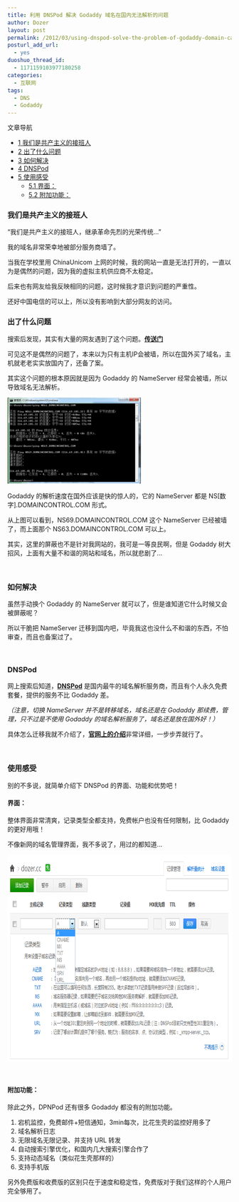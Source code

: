 ```yaml
---
title: 利用 DNSPod 解决 Godaddy 域名在国内无法解析的问题
author: Dozer
layout: post
permalink: /2012/03/using-dnspod-solve-the-problem-of-godaddy-domain-can-not-resolving-in-china/
posturl_add_url:
  - yes
duoshuo_thread_id:
  - 1171159103977180258
categories:
  - 互联网
tags:
  - DNS
  - Godaddy
---
```

<div id="toc_container" class="no_bullets">
  <p class="toc_title">
    文章导航
  </p>
  
  <ul class="toc_list">
    <li>
      <a href="#i"><span class="toc_number toc_depth_1">1</span> 我们是共产主义的接班人</a>
    </li>
    <li>
      <a href="#i-2"><span class="toc_number toc_depth_1">2</span> 出了什么问题</a>
    </li>
    <li>
      <a href="#i-3"><span class="toc_number toc_depth_1">3</span> 如何解决</a>
    </li>
    <li>
      <a href="#DNSPod"><span class="toc_number toc_depth_1">4</span> DNSPod</a>
    </li>
    <li>
      <a href="#i-4"><span class="toc_number toc_depth_1">5</span> 使用感受</a><ul>
        <li>
          <a href="#i-5"><span class="toc_number toc_depth_2">5.1</span> 界面：</a>
        </li>
        <li>
          <a href="#i-6"><span class="toc_number toc_depth_2">5.2</span> 附加功能：</a>
        </li>
      </ul>
    </li>
  </ul>
</div>

### <span id="i">我们是共产主义的接班人</span>

“我们是共产主义的接班人，继承革命先烈的光荣传统…”

我的域名非常荣幸地被部分服务商墙了。

当我在学校里用 ChinaUnicom 上网的时候，我的网站一直是无法打开的，一直以为是偶然的问题，因为我的虚拟主机供应商不太稳定。

后来也有网友给我反映相同的问题，这时候我才意识到问题的严重性。

还好中国电信的可以上，所以没有影响到大部分网友的访问。

<!--more-->

### <span id="i-2">出了什么问题</span>

搜索后发现，其实有大量的网友遇到了这个问题。<a href="http://www.google.com/search?q=godaddy+域名+无法解析" target="_blank"><strong>传送门</strong></a>

可见这不是偶然的问题了，本来以为只有主机IP会被墙，所以在国外买了域名，主机就老老实实放国内了，还备了案。

其实这个问题的根本原因就是因为 Godaddy 的 NameServer 经常会被墙，所以导致域名无法解析。

[<img class="alignnone size-medium wp-image-689" title="ping" alt="" src="/uploads/2012/03/ping-300x193.png" width="300" height="193" />][1]

Godaddy 的解析速度在国外应该是快的惊人的，它的 NameServer 都是 NS[数字].DOMAINCONTROL.COM 形式。

从上图可以看到，NS69.DOMAINCONTROL.COM 这个 NameServer 已经被墙了，而上面那个 NS63.DOMAINCONTROL.COM 可以上。

其实，这里的屏蔽也不是针对我网站的，我可是一等良民啊，但是 Godaddy 树大招风，上面有大量不和谐的网站和域名，所以就悲剧了…

&nbsp;

### <span id="i-3">如何解决</span>

虽然手动换个 Godaddy 的 NameServer 就可以了，但是谁知道它什么时候又会被屏蔽呢？

所以干脆把 NameServer 迁移到国内吧，毕竟我这也没什么不和谐的东西，不怕审查，而且也备案过了。

&nbsp;

### <span id="DNSPod">DNSPod</span>

网上搜索后知道，<a href="https://www.dnspod.cn/" target="_blank"><strong>DNSPod</strong></a> 是国内最牛的域名解析服务商，而且有个人永久免费套餐，提供的服务不比 Godaddy 差。

*（注意，切换 NameServer 并不是转移域名，域名还是在 Godaddy 那续费，管理，只不过是不使用 Godaddy 的域名解析服务了，域名还是放在国外好！）*

具体怎么迁移我就不介绍了，<a href="https://www.dnspod.cn/Support" target="_blank"><strong>官网上的介绍</strong></a>非常详细，一步步弄就行了。

&nbsp;

### <span id="i-4">使用感受</span>

别的不多说，就简单介绍下 DNSPod 的界面、功能和优势吧！

#### <span id="i-5">界面：</span>

整体界面非常清爽，记录类型全都支持，免费帐户也没有任何限制，比 Godaddy 的更好用哦！

不像新网的域名管理界面，我不多说了，用过的都知道…

[<img class="alignnone size-full wp-image-690" title="a" alt="" src="/uploads/2012/03/a.png" width="790" height="463" />][2]

&nbsp;

#### <span id="i-6">附加功能：</span>

除此之外，DPNPod 还有很多 Godaddy 都没有的附加功能。

1.  宕机监控，免费邮件+短信通知，3min每次，比花生壳的监控好用多了
2.  域名解析日志
3.  无限域名无限记录、并支持 URL 转发
4.  自动搜索引擎优化，和国内几大搜索引擎合作了
5.  支持动态域名（类似花生壳那样的）
6.  支持手机版

另外免费版和收费版的区别只在于速度和稳定性，免费版对于我们这样的个人用户完全够用了。

 [1]: http://www.dozer.cc/uploads/2012/03/ping.png
 [2]: http://www.dozer.cc/uploads/2012/03/a.png